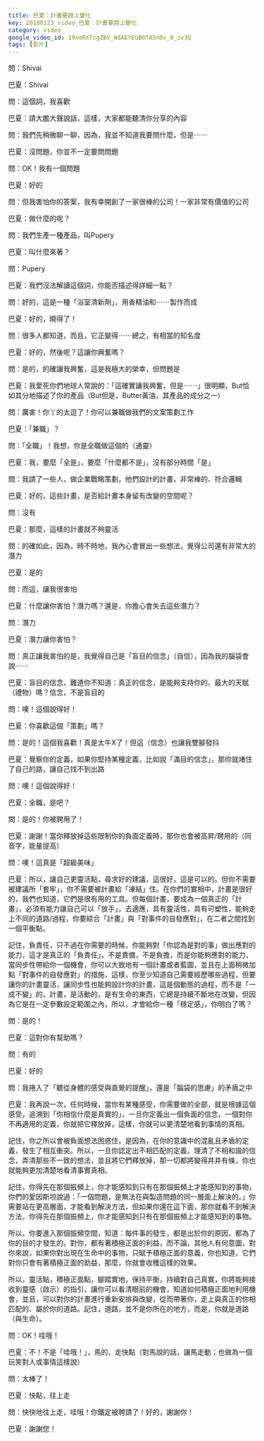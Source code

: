 ```yaml
---
title: 巴夏：計畫要趕上變化
key: 20180123_video_巴夏：計畫要趕上變化
category: video
google_video_id: 19xeRXTcgZBV_WdAEYEUB0fA5n0v_A_zv3Q
tags: [影片]
---
```


問：Shivai

巴夏：Shivai

問：這個詞，我喜歡

巴夏：請大膽大聲說話，這樣，大家都能聽清你分享的內容

問：我們先稍微聊一聊，因為，我並不知道我要問什麼，但是⋯⋯

巴夏：沒問題，你並不一定要問問題

問：OK！我有一個問題

巴夏：好的

問：但我害怕你的答案，我有幸開創了一家很棒的公司！一家非常有價值的公司

巴夏：做什麼的呢？

問：我們生產一種產品，叫Pupery

巴夏：叫什麼來著？

問：Pupery

巴夏：我們沒法解讀這個詞，你能否描述得詳細一點？

問：好的，這是一種「浴室清新劑」，用香精油和⋯⋯製作而成

巴夏：好的，曉得了！

問：很多人都知道，而且，它正變得⋯⋯總之，有相當的知名度

巴夏：好的，然後呢？這讓你興奮嗎？

問：是的，的確讓我興奮，這是我極大的榮幸，但問題是

巴夏：我愛死你們地球人常說的：「這確實讓我興奮，但是⋯⋯」很明顯，But恰如其分地描述了你的產品（But但是，Butter黃油，其產品的成分之一）

問：厲害！你丫的太逗了！你可以兼職做我們的文案策劃工作

巴夏：「兼職」？

問：「全職」！我想，你是全職做這個的（通靈）

巴夏：我，要麼「全是」，要麼「什麼都不是」，沒有部分時間「是」

問：我請了一些人，做企業戰略策劃，他們設計的計畫，非常棒的、符合邏輯

巴夏：好的，這些計畫，是否給計畫本身留有改變的空間呢？

問：沒有

巴夏：那麼，這樣的計畫就不夠靈活

問：的確如此，因為，時不時地，我內心會冒出一些想法，覺得公司還有非常大的潛力

巴夏：是的

問：而這，讓我很害怕

巴夏：什麼讓你害怕？潛力嗎？還是，你擔心會失去這些潛力？

問：潛力

巴夏：潛力讓你害怕？

問：真正讓我害怕的是，我覺得自己是「盲目的信念」（自信），因為我的腦袋會說⋯⋯

巴夏：盲目的信念，難道你不知道：真正的信念，是能夠支持你的、最大的天賦（禮物）嗎？信念，不是盲目的

問：噢！這個說得好！

巴夏：你喜歡這個「策劃」嗎？

問：是的！這個我喜歡！真是太牛X了！但這（信念）也讓我雙腳發抖

巴夏：覺察你的定義，如果你堅持某種定義，比如說「滿目的信念」，那你就堵住了自己的路，讓自己找不到出路

問：噢！這個說得好！

巴夏：全職，是吧？

問：是的！你被聘用了！

巴夏：謝謝！當你釋放掉這些限制你的負面定義時，那你也會被高昇/聘用的（同音字，能量提高）

問：噢！這真是「超級美味」

巴夏：所以，讓自己更靈活點，尋求好的建議，這很好，這是可以的。但你不需要被建議所「套牢」，你不需要被計畫給「凍結」住。在你們的實相中，計畫是很好的，我們也知道，它們是很有用的工具。但每個計畫，要成為一個真正的「計畫」，必須有能力讓自己可以「放手」，去適應，具有靈活性，具有可塑性，能夠走上不同的道路/過程，你要綜合「計畫」與「對事件的自發應對」，在二者之間找到一個平衡點。

記住，負責任，只不過在你需要的時候，你能夠對「你認為是對的事」做出應對的能力，這才是真正的「負責任」，不是責備，不是負擔，而是你能夠應對的能力，當同步性帶給你一個機會，你可以大致地有一個計畫或者藍圖，並且在上面稍微加點「對事件的自發應對」的措施，這樣，你至少知道自己需要經歷哪些過程，但要讓你的計畫靈活，讓同步性也能夠設計你的計畫，這是個動態的過程，而不是「一成不變」的，計畫，是活動的，是有生命的東西，它總是持續不斷地在改變，但因為它是在一定參數設定範圍之內，所以，才會給你一種「穩定感」，你明白了嗎？

問：是的！

巴夏：這對你有幫助嗎？

問：有的

巴夏：好的

問：我捲入了「聽從身體的感受與直覺的提醒」，還是「腦袋的思慮」的矛盾之中

巴夏：我再說一次，任何時候，當你有某種感受，你需要做的全部，就是根據這個感受，追溯到「你相信什麼是真實的」，一旦你定義出一個負面的信念，一個對你不再適用的定義，你就把它釋放掉，這樣，你就可以更清楚地看到事情的真相。

記住，你之所以會被負面想法困惑住，是因為，在你的意識中的混亂且矛盾的定義，發生了相互衝突。所以，一旦你認定出不相匹配的定義，理清了不相和諧的信念，弄清那些不一致的想法，並且將它們釋放掉，那一切都將變得井井有條，你也就能夠更加清楚地看清事實真相。

記住，你得先在那個振頻上，你才能感知到只有在那個振頻上才能感知到的事物，你們的愛因斯坦說過：「一個問題，是無法在與製造問題的同一層面上解決的。」你需要站在更高層面，才能看到解決方法，但如果你還在這下面，那你就看不到解決方法，你得先在那個振頻上，你才能感知到只有在那個振頻上才能感知到的事物。

所以，你要進入那個振頻空間，知道：每件事的發生，都是出於你的原因，都為了你的目的才發生的。對你，都有著積極正面的利益，而不論，其他人有何意圖，對你來說，如果你對出現在生命中的事物，只賦予積極正面的意義，你也知道，它們對你只會有著積極正面的助益，那麼，你就會收穫這樣的效果。

所以，靈活點，積極正面點，腳踏實地，保持平衡，持續對自己真實，你將能夠接收到靈感（啟示）的指引，讓你可以看清眼前的機會，知道如何積極正面地利用機會，並且，可以對你的計畫進行重新安排與改變，從而帶著你，走上與真正的你相匹配的、屬於你的道路。記住，道路，並不是你所在的地方，而是，你就是道路（與生命）。

問：OK！哇哦！

巴夏：不！不是「哇哦！」，馬的，走快點（對馬說的話，讓馬走動；也做為一個玩笑對人或事情這樣說）

問：太棒了！

巴夏：快點，往上走

問：快快地往上走，哇哦！你鐵定被聘請了！好的，謝謝你！

巴夏：謝謝您！
